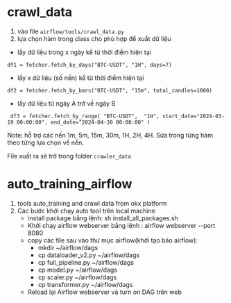 # crawl_data
1. vào file `airflow/tools/crawl_data.py`
2. lựa chọn hàm trong class cho phù hợp để xuất dữ liệu
* lấy dữ liệu trong x ngày kể từ thời điểm hiện tại

`df1 = fetcher.fetch_by_days("BTC-USDT", "1H", days=7)` 
* lấy x dữ liệu (số nến) kể từ thời điểm hiện tại

`df2 = fetcher.fetch_by_bars("BTC-USDT", "15m", total_candles=1000)`

* lấy dữ liệu từ ngày A trở về ngày B 

` df3 = fetcher.fetch_by_range(
        "BTC-USDT", 
        "1H",
        start_date="2024-03-19 00:00:00",
        end_date="2024-04-30 00:00:00"
    )`

Note: hỗ trợ các nến 1m, 5m, 15m, 30m, 1H, 2H, 4H. Sửa trong từng hàm theo từng lựa chọn về nến.

File xuất ra sẽ trở trong folder `crawler_data`
# auto_training_airflow

1. tools auto_training and crawl data from okx platform
2. Các bước khởi chạy auto tool trên local machine
   * install package bằng lệnh: sh install_all_packages.sh
   * Khởi chạy airflow webserver bằng lệnh : airflow webserver --port 8080
   * copy các file sau vào thư mục airflow(khởi tạo bảo airflow):
     * mkdir ~/airflow/dags
     * cp dataloader_v2.py ~/airflow/dags
     * cp full_pipeline.py ~/airflow/dags
     * cp model.py ~/airflow/dags
     * cp scaler.py ~/airflow/dags
     * cp transformer.py ~/airflow/dags
   * Reload lại Airflow webserver và turn on DAG trên web
